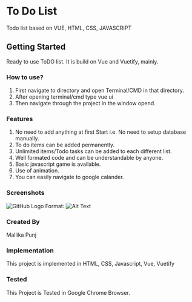 # To Do List
Todo list based on VUE, HTML, CSS, JAVASCRIPT 

## Getting Started
Ready to use ToDO list. It is build on Vue and Vuetify, mainly.

### How to use?
1) First navigate to directory and open Terminal/CMD in that directory.
2) After opening terminal/cmd type vue ui
3) Then navigate through the project in the window opend.

### Features
1) No need to add anything at first Start i.e. No need to setup database manually.
2) To do items can be added permanently.
3) Unlimited items/Todo tasks can be added to each different list.
4) Well formated code and can be understandable by anyone.
5) Basic javascript game is available.
6) Use of animation.
7) You can easily navigate to google calander.

### Screenshots
![GitHub Logo](/images/screenshot(1).png)
Format: ![Alt Text](url)

### Created By 
Mallika Punj

### Implementation 
This project is implemented in HTML, CSS, Javascript, Vue, Vuetify

### Tested 
This Project is Tested in Google Chrome Browser.

